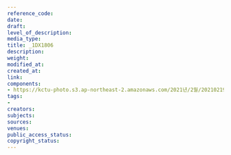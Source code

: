 ```yaml
---
reference_code: 
date: 
draft: 
level_of_description: 
media_type: 
title: _1DX1806
description: 
weight: 
modified_at: 
created_at: 
link: 
components:
- https://kctu-photo.s3.ap-northeast-2.amazonaws.com/2021년/2월/20210219_백기완+선생+발인.영결식.하관/송승현/_1DX1806.jpg
tags:
- 
creators: 
subjects: 
sources: 
venues: 
public_access_status: 
copyright_status: 
---
```


